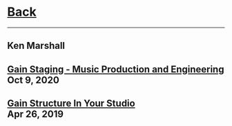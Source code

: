 # [Back](README.md)
---

## Ken Marshall
[Gain Staging - Music Production and Engineering](https://youtu.be/n20tI4obEmU)\
Oct 9, 2020
---
[Gain Structure In Your Studio](https://youtu.be/MnO62qe8QFg)\
Apr 26, 2019
---

